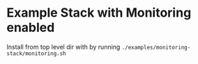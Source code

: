 # Example Stack with Monitoring enabled

Install from top level dir with by running `./examples/monitoring-stack/monitoring.sh`
